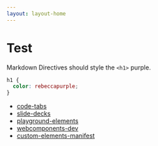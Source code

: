 ```yaml
---
layout: layout-home
---
```


# Test

Markdown Directives should style the `<h1>` purple.

```css global
h1 {
  color: rebeccapurple;
}
```

- [code-tabs](/tests/code-tabs/)
- [slide-decks](/tests/slide-decks/test/)
- [playground-elements](/tests/playground-elements/)
- [webcomponents-dev](/tests/webcomponents-dev/)
- [custom-elements-manifest](/tests/custom-elements-manifest/)
